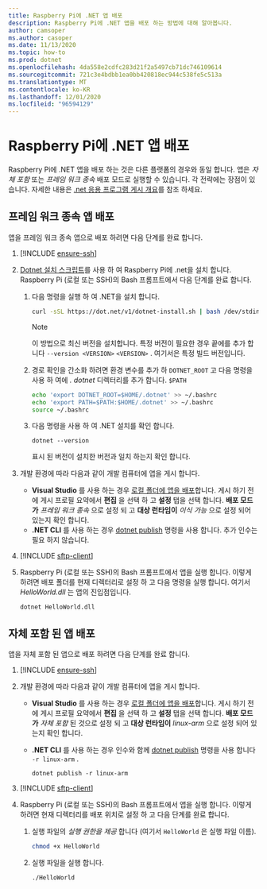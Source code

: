 ```yaml
---
title: Raspberry Pi에 .NET 앱 배포
description: Raspberry Pi에 .NET 앱을 배포 하는 방법에 대해 알아봅니다.
author: camsoper
ms.author: casoper
ms.date: 11/13/2020
ms.topic: how-to
ms.prod: dotnet
ms.openlocfilehash: 4da558e2cdfc283d21f2a5497cb71dc746109614
ms.sourcegitcommit: 721c3e4bdbb1ea0bb420818ec944c538fe5c513a
ms.translationtype: MT
ms.contentlocale: ko-KR
ms.lasthandoff: 12/01/2020
ms.locfileid: "96594129"
---
```

# <a name="deploy-net-apps-to-raspberry-pi"></a>Raspberry Pi에 .NET 앱 배포

Raspberry Pi에 .NET 앱을 배포 하는 것은 다른 플랫폼의 경우와 동일 합니다. 앱은 *자체 포함* 또는 *프레임 워크 종속* 배포 모드로 실행할 수 있습니다. 각 전략에는 장점이 있습니다. 자세한 내용은 [.net 응용 프로그램 게시 개요](../core/deploying/index.md)를 참조 하세요.

## <a name="deploying-a-framework-dependent-app"></a>프레임 워크 종속 앱 배포

앱을 프레임 워크 종속 앱으로 배포 하려면 다음 단계를 완료 합니다.

1. [!INCLUDE [ensure-ssh](includes/ensure-ssh.md)]

1. [Dotnet 설치 스크립트](../core/tools/dotnet-install-script.md)를 사용 하 여 Raspberry Pi에 .net을 설치 합니다. Raspberry Pi (로컬 또는 SSH)의 Bash 프롬프트에서 다음 단계를 완료 합니다.
    1. 다음 명령을 실행 하 여 .NET을 설치 합니다.

        ```bash
        curl -sSL https://dot.net/v1/dotnet-install.sh | bash /dev/stdin
        ```

        > [!NOTE]
        > 이 방법으로 최신 버전을 설치합니다. 특정 버전이 필요한 경우 끝에를 추가 합니다 `--version <VERSION>` `<VERSION>` . 여기서은 특정 빌드 버전입니다.

    1. 경로 확인을 간소화 하려면 환경 변수를 추가 하 `DOTNET_ROOT` 고 다음 명령을 사용 하 여에 *. dotnet* 디렉터리를 추가 합니다. `$PATH`

        ```bash
        echo 'export DOTNET_ROOT=$HOME/.dotnet' >> ~/.bashrc
        echo 'export PATH=$PATH:$HOME/.dotnet' >> ~/.bashrc
        source ~/.bashrc
        ```

    1. 다음 명령을 사용 하 여 .NET 설치를 확인 합니다.

        ```dotnetcli
        dotnet --version
        ```

        표시 된 버전이 설치한 버전과 일치 하는지 확인 합니다.

1. 개발 환경에 따라 다음과 같이 개발 컴퓨터에 앱을 게시 합니다.
    - **Visual Studio** 를 사용 하는 경우 [로컬 폴더에 앱을 배포](/visualstudio/deployment/quickstart-deploy-to-local-folder?view=vs-2019)합니다. 게시 하기 전에 게시 프로필 요약에서 **편집** 을 선택 하 고 **설정** 탭을 선택 합니다. **배포 모드가** *프레임 워크 종속* 으로 설정 되 고 **대상 런타임이** *이식 가능* 으로 설정 되어 있는지 확인 합니다.
    - **.NET CLI** 를 사용 하는 경우 [dotnet publish](../core/tools/dotnet-publish.md) 명령을 사용 합니다. 추가 인수는 필요 하지 않습니다.

1. [!INCLUDE [sftp-client](includes/sftp-client.md)]

1. Raspberry Pi (로컬 또는 SSH)의 Bash 프롬프트에서 앱을 실행 합니다. 이렇게 하려면 배포 폴더를 현재 디렉터리로 설정 하 고 다음 명령을 실행 합니다. 여기서 *HelloWorld.dll* 는 앱의 진입점입니다.

    ```dotnetcli
    dotnet HelloWorld.dll
    ```

## <a name="deploying-a-self-contained-app"></a>자체 포함 된 앱 배포

앱을 자체 포함 된 앱으로 배포 하려면 다음 단계를 완료 합니다.

1. [!INCLUDE [ensure-ssh](includes/ensure-ssh.md)]

1. 개발 환경에 따라 다음과 같이 개발 컴퓨터에 앱을 게시 합니다.
    - **Visual Studio** 를 사용 하는 경우 [로컬 폴더에 앱을 배포](/visualstudio/deployment/quickstart-deploy-to-local-folder?view=vs-2019)합니다. 게시 하기 전에 게시 프로필 요약에서 **편집** 을 선택 하 고 **설정** 탭을 선택 합니다. **배포 모드가** *자체 포함* 된 것으로 설정 되 고 **대상 런타임이** *linux-arm* 으로 설정 되어 있는지 확인 합니다.
    - **.NET CLI** 를 사용 하는 경우 인수와 함께 [dotnet publish](../core/tools/dotnet-publish.md) 명령을 사용 합니다 `-r linux-arm` .

        ```dotnetcli
        dotnet publish -r linux-arm
        ```

1. [!INCLUDE [sftp-client](includes/sftp-client.md)]

1. Raspberry Pi (로컬 또는 SSH)의 Bash 프롬프트에서 앱을 실행 합니다. 이렇게 하려면 현재 디렉터리를 배포 위치로 설정 하 고 다음 단계를 완료 합니다.
    1. 실행 파일의 *실행 권한을 제공* 합니다 (여기서 `HelloWorld` 은 실행 파일 이름).

        ```bash
        chmod +x HelloWorld
        ```

    1. 실행 파일을 실행 합니다.

        ```bash
        ./HelloWorld
        ```
